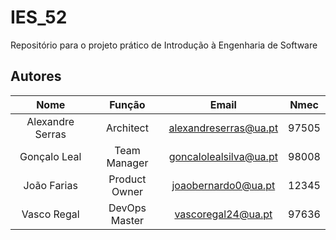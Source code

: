 # IES_52
Repositório para o projeto prático de Introdução à Engenharia de Software


## Autores

| Nome | Função | Email | Nmec |
| :---: | :---: | :---: | :---: |
| Alexandre Serras | Architect | alexandreserras@ua.pt | 97505 |
| Gonçalo Leal | Team Manager | goncalolealsilva@ua.pt | 98008 |
| João Farias | Product Owner | joaobernardo0@ua.pt | 12345 |
| Vasco Regal | DevOps Master | vascoregal24@ua.pt | 97636 |
